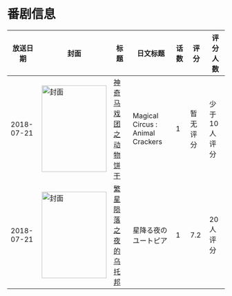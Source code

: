 # 番剧信息

|放送日期|封面|标题|日文标题|话数|评分|评分人数|
|---|---|---|---|---|---|---|
|2018-07-21|<img src="//lain.bgm.tv/pic/cover/c/8c/0c/246230_cGq9d.jpg" alt="封面" style="width:150px;height:200px;object-fit:cover;">|[神奇马戏团之动物饼干](https://bangumi.tv/subject/246230)|Magical Circus : Animal Crackers|1|暂无评分|少于10人评分|
|2018-07-21|<img src="//lain.bgm.tv/pic/cover/c/f7/57/254920_S5878.jpg" alt="封面" style="width:150px;height:200px;object-fit:cover;">|[繁星陨落之夜的乌托邦](https://bangumi.tv/subject/254920)|星降る夜のユートピア|1|7.2|20人评分|
